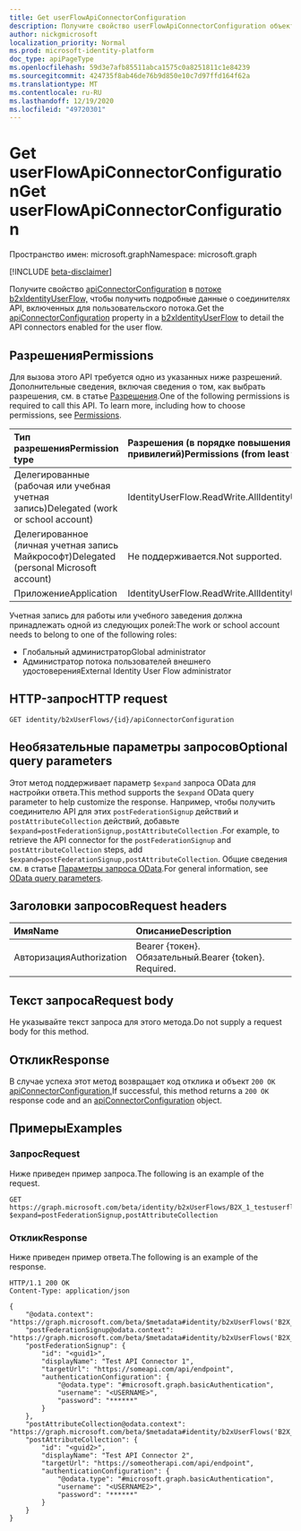 ```yaml
---
title: Get userFlowApiConnectorConfiguration
description: Получите свойство userFlowApiConnectorConfiguration объекта b2xIdentityUserFlow.
author: nickgmicrosoft
localization_priority: Normal
ms.prod: microsoft-identity-platform
doc_type: apiPageType
ms.openlocfilehash: 59d3e7afb85511abca1575c0a8251811c1e84239
ms.sourcegitcommit: 424735f8ab46de76b9d850e10c7d97ffd164f62a
ms.translationtype: MT
ms.contentlocale: ru-RU
ms.lasthandoff: 12/19/2020
ms.locfileid: "49720301"
---
```

# <a name="get-userflowapiconnectorconfiguration"></a><span data-ttu-id="60d82-103">Get userFlowApiConnectorConfiguration</span><span class="sxs-lookup"><span data-stu-id="60d82-103">Get userFlowApiConnectorConfiguration</span></span>

<span data-ttu-id="60d82-104">Пространство имен: microsoft.graph</span><span class="sxs-lookup"><span data-stu-id="60d82-104">Namespace: microsoft.graph</span></span>

[!INCLUDE [beta-disclaimer](../../includes/beta-disclaimer.md)]

<span data-ttu-id="60d82-105">Получите свойство [apiConnectorConfiguration](../resources/userflowapiconnectorconfiguration.md) в [потоке b2xIdentityUserFlow,](../resources/userFlowApiConnectorConfiguration.md) чтобы получить подробные данные о соединителях API, включенных для пользовательского потока.</span><span class="sxs-lookup"><span data-stu-id="60d82-105">Get the [apiConnectorConfiguration](../resources/userflowapiconnectorconfiguration.md) property in a [b2xIdentityUserFlow](../resources/userFlowApiConnectorConfiguration.md) to detail the API connectors enabled for the user flow.</span></span>

## <a name="permissions"></a><span data-ttu-id="60d82-106">Разрешения</span><span class="sxs-lookup"><span data-stu-id="60d82-106">Permissions</span></span>

<span data-ttu-id="60d82-p101">Для вызова этого API требуется одно из указанных ниже разрешений. Дополнительные сведения, включая сведения о том, как выбрать разрешения, см. в статье [Разрешения](/graph/permissions-reference).</span><span class="sxs-lookup"><span data-stu-id="60d82-p101">One of the following permissions is required to call this API. To learn more, including how to choose permissions, see [Permissions](/graph/permissions-reference).</span></span>

|<span data-ttu-id="60d82-109">Тип разрешения</span><span class="sxs-lookup"><span data-stu-id="60d82-109">Permission type</span></span>      | <span data-ttu-id="60d82-110">Разрешения (в порядке повышения привилегий)</span><span class="sxs-lookup"><span data-stu-id="60d82-110">Permissions (from least to most privileged)</span></span>              |
|:--------------------|:---------------------------------------------------------|
|<span data-ttu-id="60d82-111">Делегированные (рабочая или учебная учетная запись)</span><span class="sxs-lookup"><span data-stu-id="60d82-111">Delegated (work or school account)</span></span>|<span data-ttu-id="60d82-112">IdentityUserFlow.ReadWrite.All</span><span class="sxs-lookup"><span data-stu-id="60d82-112">IdentityUserFlow.ReadWrite.All</span></span>|
|<span data-ttu-id="60d82-113">Делегированное (личная учетная запись Майкрософт)</span><span class="sxs-lookup"><span data-stu-id="60d82-113">Delegated (personal Microsoft account)</span></span>| <span data-ttu-id="60d82-114">Не поддерживается.</span><span class="sxs-lookup"><span data-stu-id="60d82-114">Not supported.</span></span>|
|<span data-ttu-id="60d82-115">Приложение</span><span class="sxs-lookup"><span data-stu-id="60d82-115">Application</span></span>|<span data-ttu-id="60d82-116">IdentityUserFlow.ReadWrite.All</span><span class="sxs-lookup"><span data-stu-id="60d82-116">IdentityUserFlow.ReadWrite.All</span></span>|

<span data-ttu-id="60d82-117">Учетная запись для работы или учебного заведения должна принадлежать одной из следующих ролей:</span><span class="sxs-lookup"><span data-stu-id="60d82-117">The work or school account needs to belong to one of the following roles:</span></span>

* <span data-ttu-id="60d82-118">Глобальный администратор</span><span class="sxs-lookup"><span data-stu-id="60d82-118">Global administrator</span></span>
* <span data-ttu-id="60d82-119">Администратор потока пользователей внешнего удостоверения</span><span class="sxs-lookup"><span data-stu-id="60d82-119">External Identity User Flow administrator</span></span>

## <a name="http-request"></a><span data-ttu-id="60d82-120">HTTP-запрос</span><span class="sxs-lookup"><span data-stu-id="60d82-120">HTTP request</span></span>

<!-- {
  "blockType": "ignored"
}
-->

``` http
GET identity/b2xUserFlows/{id}/apiConnectorConfiguration
```

## <a name="optional-query-parameters"></a><span data-ttu-id="60d82-121">Необязательные параметры запросов</span><span class="sxs-lookup"><span data-stu-id="60d82-121">Optional query parameters</span></span>

<span data-ttu-id="60d82-122">Этот метод поддерживает параметр `$expand` запроса OData для настройки ответа.</span><span class="sxs-lookup"><span data-stu-id="60d82-122">This method supports the `$expand` OData query parameter to help customize the response.</span></span> <span data-ttu-id="60d82-123">Например, чтобы получить соединителю API для этих `postFederationSignup` действий и `postAttributeCollection` действий, добавьте `$expand=postFederationSignup,postAttributeCollection` .</span><span class="sxs-lookup"><span data-stu-id="60d82-123">For example, to retrieve the API connector for the `postFederationSignup` and `postAttributeCollection` steps, add `$expand=postFederationSignup,postAttributeCollection`.</span></span> <span data-ttu-id="60d82-124">Общие сведения см. в статье [Параметры запроса OData](/graph/query-parameters).</span><span class="sxs-lookup"><span data-stu-id="60d82-124">For general information, see [OData query parameters](/graph/query-parameters).</span></span>

## <a name="request-headers"></a><span data-ttu-id="60d82-125">Заголовки запросов</span><span class="sxs-lookup"><span data-stu-id="60d82-125">Request headers</span></span>

|<span data-ttu-id="60d82-126">Имя</span><span class="sxs-lookup"><span data-stu-id="60d82-126">Name</span></span>|<span data-ttu-id="60d82-127">Описание</span><span class="sxs-lookup"><span data-stu-id="60d82-127">Description</span></span>|
|:---|:---|
|<span data-ttu-id="60d82-128">Авторизация</span><span class="sxs-lookup"><span data-stu-id="60d82-128">Authorization</span></span>|<span data-ttu-id="60d82-p103">Bearer {токен}. Обязательный.</span><span class="sxs-lookup"><span data-stu-id="60d82-p103">Bearer {token}. Required.</span></span>|

## <a name="request-body"></a><span data-ttu-id="60d82-131">Текст запроса</span><span class="sxs-lookup"><span data-stu-id="60d82-131">Request body</span></span>

<span data-ttu-id="60d82-132">Не указывайте текст запроса для этого метода.</span><span class="sxs-lookup"><span data-stu-id="60d82-132">Do not supply a request body for this method.</span></span>

## <a name="response"></a><span data-ttu-id="60d82-133">Отклик</span><span class="sxs-lookup"><span data-stu-id="60d82-133">Response</span></span>

<span data-ttu-id="60d82-134">В случае успеха этот метод возвращает код отклика и объект `200 OK` [apiConnectorConfiguration.](../resources/userflowapiconnectorconfiguration.md)</span><span class="sxs-lookup"><span data-stu-id="60d82-134">If successful, this method returns a `200 OK` response code and an [apiConnectorConfiguration](../resources/userflowapiconnectorconfiguration.md) object.</span></span>

## <a name="examples"></a><span data-ttu-id="60d82-135">Примеры</span><span class="sxs-lookup"><span data-stu-id="60d82-135">Examples</span></span>

### <a name="request"></a><span data-ttu-id="60d82-136">Запрос</span><span class="sxs-lookup"><span data-stu-id="60d82-136">Request</span></span>

<span data-ttu-id="60d82-137">Ниже приведен пример запроса.</span><span class="sxs-lookup"><span data-stu-id="60d82-137">The following is an example of the request.</span></span>

<!-- {
  "blockType": "request",
  "name": "get_b2xuserflows-apiconnectorconfiguration"
}
-->

``` http
GET https://graph.microsoft.com/beta/identity/b2xUserFlows/B2X_1_testuserflow/apiConnectorConfiguration?$expand=postFederationSignup,postAttributeCollection
```

### <a name="response"></a><span data-ttu-id="60d82-138">Отклик</span><span class="sxs-lookup"><span data-stu-id="60d82-138">Response</span></span>

<span data-ttu-id="60d82-139">Ниже приведен пример ответа.</span><span class="sxs-lookup"><span data-stu-id="60d82-139">The following is an example of the response.</span></span>

<!-- {
  "blockType": "response",
  "truncated": true,
  "@odata.type": "microsoft.graph.userFlowApiConnectorConfiguration"
}
-->

``` http
HTTP/1.1 200 OK
Content-Type: application/json

{
    "@odata.context": "https://graph.microsoft.com/beta/$metadata#identity/b2xUserFlows('B2X_1_testuserflow')/apiConnectorConfiguration(postFederationSignup(),postAttributeCollection())",
    "postFederationSignup@odata.context": "https://graph.microsoft.com/beta/$metadata#identity/b2xUserFlows('B2X_1_testuserflow')/apiConnectorConfiguration/microsoft.graph.userFlowApiConnectorConfiguration/postFederationSignup/$entity",
    "postFederationSignup": {
        "id": "<guid1>",
        "displayName": "Test API Connector 1",
        "targetUrl": "https://someapi.com/api/endpoint",
        "authenticationConfiguration": {
            "@odata.type": "#microsoft.graph.basicAuthentication",
            "username": "<USERNAME>",
            "password": "******"
        }
    },
    "postAttributeCollection@odata.context": "https://graph.microsoft.com/beta/$metadata#identity/b2xUserFlows('B2X_1_testuserflow')/apiConnectorConfiguration/microsoft.graph.userFlowApiConnectorConfiguration/microsoft.graph.userFlowApiConnectorConfiguration/postAttributeCollection/$entity",
    "postAttributeCollection": {
        "id": "<guid2>",
        "displayName": "Test API Connector 2",
        "targetUrl": "https://someotherapi.com/api/endpoint",
        "authenticationConfiguration": {
            "@odata.type": "#microsoft.graph.basicAuthentication",
            "username": "<USERNAME2>",
            "password": "******"
        }
    }
}
```
